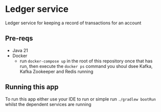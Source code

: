 # Ledger service

Ledger service for keeping a record of transactions for an account

## Pre-reqs


* Java 21
* Docker
  * run `docker-compose up` in the root of this repository once that has run, then execute the `docker ps` command you shoul dsee Kafka, Kafka Zookeeper and Redis running

## Running this app

To run this app either use your IDE to run or simple run `./gradlew bootRun` whilst the dependent services are running